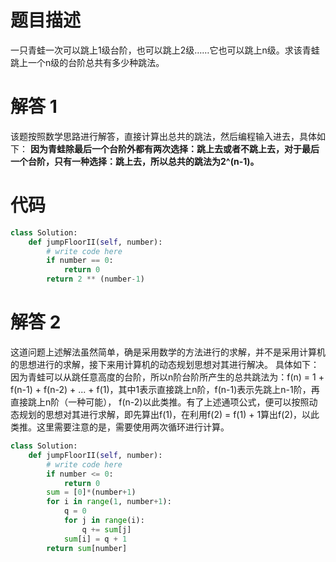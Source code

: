 # 题目描述

一只青蛙一次可以跳上1级台阶，也可以跳上2级……它也可以跳上n级。求该青蛙跳上一个n级的台阶总共有多少种跳法。

# 解答 1

该题按照数学思路进行解答，直接计算出总共的跳法，然后编程输入进去，具体如下：
**因为青蛙除最后一个台阶外都有两次选择：跳上去或者不跳上去，对于最后一个台阶，只有一种选择：跳上去，所以总共的跳法为2^(n-1)。**

# 代码
```python
class Solution:
    def jumpFloorII(self, number):
        # write code here
        if number == 0:
            return 0
        return 2 ** (number-1)
```

# 解答 2

这道问题上述解法虽然简单，确是采用数学的方法进行的求解，并不是采用计算机的思想进行的求解，接下来用计算机的动态规划思想对其进行解决。
具体如下：因为青蛙可以从跳任意高度的台阶，所以n阶台阶所产生的总共跳法为：f(n) = 1 + f(n-1) + f(n-2) + ... + f(1)，其中1表示直接跳上n阶，f(n-1)表示先跳上n-1阶，再直接跳上n阶（一种可能），
f(n-2)以此类推。有了上述通项公式，便可以按照动态规划的思想对其进行求解，即先算出f(1)，在利用f(2) = f(1) + 1算出f(2)，以此类推。这里需要注意的是，需要使用两次循环进行计算。

```python
class Solution:
    def jumpFloorII(self, number):
        # write code here
        if number <= 0:
            return 0
        sum = [0]*(number+1)
        for i in range(1, number+1):
            q = 0
            for j in range(i):
                q += sum[j]
            sum[i] = q + 1
        return sum[number]
```
